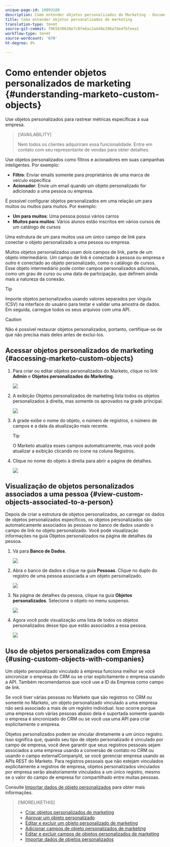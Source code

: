 ```yaml
---
unique-page-id: 10093188
description: Como entender objetos personalizados do Marketing - Documentos do Marketing - Documentação do produto
title: Como entender objetos personalizados de marketing
translation-type: tm+mt
source-git-commit: f865630638e7c0fe6ac2a449e196a7de4fbfeea1
workflow-type: tm+mt
source-wordcount: '679'
ht-degree: 0%

---
```



# Como entender objetos personalizados de marketing {#understanding-marketo-custom-objects}

Use objetos personalizados para rastrear métricas específicas à sua empresa.

>[!AVAILABILITY]
>
>Nem todos os clientes adquiriram essa funcionalidade. Entre em contato com seu representante de vendas para obter detalhes.

Use objetos personalizados como filtros e acionadores em suas campanhas inteligentes. Por exemplo:

* **Filtro**: Enviar emails somente para proprietários de uma marca de veículo específica
* **Acionador**: Envie um email quando um objeto personalizado for adicionado a uma pessoa ou empresa.

É possível configurar objetos personalizados em uma relação um para muitos ou muitos para muitos. Por exemplo:

* **Um para muitos**: Uma pessoa possui vários carros
* **Muitos para muitos**: Vários alunos estão inscritos em vários cursos de um catálogo de cursos

Uma estrutura de um para muitos usa um único campo de link para conectar o objeto personalizado a uma pessoa ou empresa.

Muitos objetos personalizados usam dois campos de link, parte de um objeto intermediário. Um campo de link é conectado à pessoa ou empresa e outro é conectado ao objeto personalizado, como o catálogo de cursos. Esse objeto intermediário pode conter campos personalizados adicionais, como um grau de curso ou uma data de participação, que definem ainda mais a natureza da conexão.

>[!TIP]
>
>Importe objetos personalizados usando valores separados por vírgula (CSV) na interface do usuário para testar e validar uma amostra de dados. Em seguida, carregue todos os seus arquivos com uma API.

>[!CAUTION]
>
>Não é possível restaurar objetos personalizados, portanto, certifique-se de que não precisa mais deles antes de excluí-los.

## Acessar objetos personalizados de marketing {#accessing-marketo-custom-objects}

1. Para criar ou editar objetos personalizados do Marketo, clique no link **Admin** e **Objetos personalizados do Marketing**.

   ![](assets/image2016-5-18-16-3a59-3a30.png)

1. A exibição Objetos personalizados de marketing lista todos os objetos personalizados à direita, mas somente os aprovados na grade principal.

   ![](assets/image2016-6-10-15-3a14-3a18.png)

1. A grade exibe o nome do objeto, o número de registros, o número de campos e a data da atualização mais recente.

   >[!TIP]
   >
   >O Marketo atualiza esses campos automaticamente, mas você pode atualizar a exibição clicando no ícone na coluna Registros.

1. Clique no nome do objeto à direita para abrir a página de detalhes.

   ![](assets/image2016-6-10-15-3a15-3a29.png)

## Visualização de objetos personalizados associados a uma pessoa {#view-custom-objects-associated-to-a-person}

Depois de criar a estrutura de objetos personalizados, ao carregar os dados de objetos personalizados específicos, os objetos personalizados são automaticamente associados às pessoas no banco de dados usando o campo de link no objeto personalizado. Você pode visualização informações na guia Objetos personalizados na página de detalhes da pessoa.

1. Vá para **Banco de Dados**.

   ![](assets/db.png)

1. Abra o banco de dados e clique na guia **Pessoas**. Clique no duplo do registro de uma pessoa associada a um objeto personalizado.

   ![](assets/five.png)

1. Na página de detalhes da pessoa, clique na guia **Objetos personalizados**. Selecione o objeto no menu suspenso.

   ![](assets/six.png)

1. Agora você pode visualização uma lista de todos os objetos personalizados desse tipo que estão associados a essa pessoa.

   ![](assets/seven.png)

## Uso de objetos personalizados com Empresa {#using-custom-objects-with-companies}

Um objeto personalizado vinculado à empresa funciona melhor se você sincronizar o empresa do CRM ou se criar explicitamente o empresa usando a API. Também recomendamos que você use a ID da Empresa como campo de link.

Se você tiver várias pessoas no Marketo que são registros no CRM ou somente no Marketo, um objeto personalizado vinculado a uma empresa não será associado a mais de um registro individual. Isso ocorre porque uma empresa com várias pessoas abaixo dela é suportada somente quando o empresa é sincronizado do CRM ou se você usa uma API para criar explicitamente o empresa.

Objetos personalizados podem se vincular diretamente a um único registro. Isso significa que, quando seu tipo de objeto personalizado é vinculado por campo de empresa, você deve garantir que seus registros pessoais sejam associados a uma empresa usando a conversão de contato no CRM ou usando o campo externalCompanyId, se você gerenciar empresa usando as APIs REST do Marketo. Para registros pessoais que não estejam vinculados explicitamente a registros de empresa, objetos personalizados vinculados por empresa serão aleatoriamente vinculados a um único registro, mesmo se o valor do campo de empresa for compartilhado entre muitas pessoas.

Consulte [Importar dados de objeto personalizados](/help/marketo/product-docs/administration/marketo-custom-objects/import-custom-object-data.md) para obter mais informações.

>[!MORELIKETHIS]
>
>* [Criar objetos personalizados de marketing](/help/marketo/product-docs/administration/marketo-custom-objects/create-marketo-custom-objects.md)
>* [Aprovar um objeto personalizado](/help/marketo/product-docs/administration/marketo-custom-objects/approve-a-custom-object.md)
>* [Editar e excluir um objeto personalizado de marketing](/help/marketo/product-docs/administration/marketo-custom-objects/edit-and-delete-a-marketo-custom-object.md)
>* [Adicionar campos de objeto personalizados de marketing](/help/marketo/product-docs/administration/marketo-custom-objects/add-marketo-custom-object-fields.md)
>* [Editar e excluir campos de objetos personalizados de marketing](/help/marketo/product-docs/administration/marketo-custom-objects/edit-and-delete-marketo-custom-object-fields.md)
>* [Importar dados de objetos personalizados](/help/marketo/product-docs/administration/marketo-custom-objects/import-custom-object-data.md)

